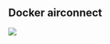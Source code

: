 ## Docker airconnect










![](https://github.com/brucewillke/airconnect-docker/workflows/BuildandPublishDocker/badge.svg)
